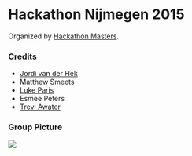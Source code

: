# Hackathon Nijmegen 2015
Organized by [Hackathon Masters](http://hackathonmasters.com/).

### Credits
 - [Jordi van der Hek](http://www.jordivanderhek.com/)
 - Matthew Smeets
 - [Luke Paris](http://www.paradoxis.nl/)
 - Esmee Peters
 - [Trevi Awater](http://awatertrevi.github.io/)

### Group Picture
![](https://github.com/awatertrevi/hackathon-nijmegen-2015/blob/master/photos/everyone.jpg)
